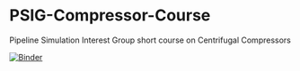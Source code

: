# PSIG-Compressor-Course
Pipeline Simulation Interest Group short course on Centrifugal Compressors


[![Binder](https://mybinder.org/badge_logo.svg)](https://mybinder.org/v2/gh/Cody-at-SolarDigital/PSIG-Compressor-Course.git/HEAD?labpath=compressor-short-course.ipynb)
